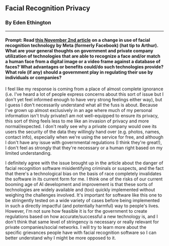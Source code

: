 ## Facial Recognition Privacy

### By Eden Ethington
---

#### Prompt: Read [this November 2nd article](https://www.npr.org/2021/11/02/1051504165/facebook-delete-facial-recognition-data-privacy) on a change in use of facial recognition technology by Meta (formerly Facebook) (hat tip to Arthur). What are your general thoughts on government and private company utilization of technologies that are able to recognize a face and/or match a human face from a digital image or a video frame against a database of faces? What advantages or benefits could/do such technologies provide? What role (if any) should a government play in regulating their use by individuals or companies?

I feel like my response is coming from a place of almost complete ignorance (i.e. I've heard a lot of people express concerns about this sort of issue but I don't yet feel informed enough to have very strong feelings either way), but I guess I don't necessarily understand what all the fuss is about. Because I've grown up almost exclusively in an age where much of my personal information isn't truly private/I am not well-equipped to ensure its privacy, this sort of thing feels less to me like an invasion of privacy and more normal/expected. I don't really see why a private company would owe its users the security of the data they willingly hand over (e.g. photos, names, contact info), especially when we're using the service for free, and although I don't have any issue with governmental regulations (I think they're great!), I don't feel as strongly that they're necessary or a human right based on my limited understanding. 

I definitely agree with the issue brought up in the article about the danger of facial recognition software misidentifying criminals or suspects, and the fact that there's a technological bias on the basis of race completely invalidates the software in its current form for me. I think one of the risks of our current booming age of AI development and improvement is that these sorts of technologies are widely available and (too) quickly implemented without weighing the challenges involved. It's important for software like this one to be stringently tested on a wide variety of cases before being implemented in such a directly impactful (and potentially harmful) way to people's lives. However, I'm not sure how feasible it is for the government to create regulations based on how accurate/successful a new technology is, and I don't think that same level of stringency is necessary or really relevant for private companies/social networks. I will try to learn more about the specific grievances people have with facial recognition software so I can better understand why I might be more opposed to it.
